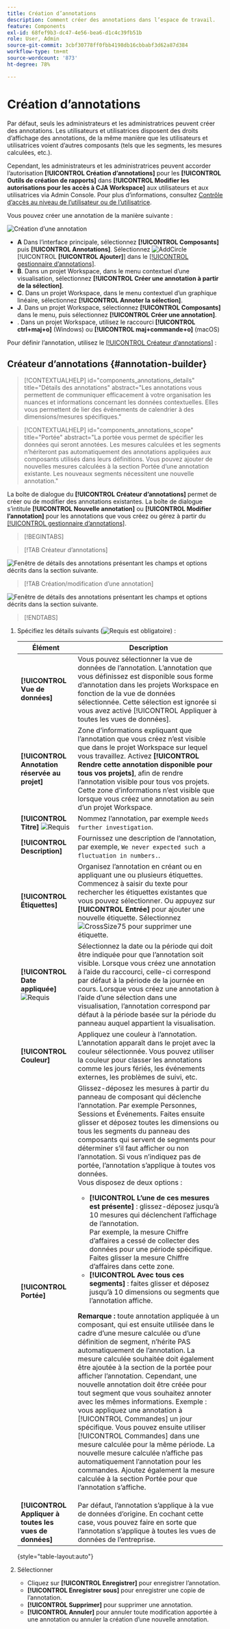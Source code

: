 ```yaml
---
title: Création d’annotations
description: Comment créer des annotations dans l’espace de travail.
feature: Components
exl-id: 68fef9b3-dc47-4e56-bea6-d1c4c39fb51b
role: User, Admin
source-git-commit: 3cbf30778ff0fbb4198db16cbbabf3d62a87d384
workflow-type: tm+mt
source-wordcount: '873'
ht-degree: 78%

---
```


# Création d’annotations

Par défaut, seuls les administrateurs et les administratrices peuvent créer des annotations. Les utilisateurs et utilisatrices disposent des droits d’affichage des annotations, de la même manière que les utilisateurs et utilisatrices voient d’autres composants (tels que les segments, les mesures calculées, etc.).

Cependant, les administrateurs et les administratrices peuvent accorder l’autorisation **[!UICONTROL Création d’annotations]** pour les **[!UICONTROL Outils de création de rapports]** dans **[!UICONTROL Modifier les autorisations pour les accès à CJA Workspace]** aux utilisateurs et aux utilisatrices via Admin Console. Pour plus d’informations, consultez [Contrôle d’accès au niveau de l’utilisateur ou de l’utilisatrice](/help/technotes/access-control.md#user-level-access).

Vous pouvez créer une annotation de la manière suivante :

![Création d’une annotation](assets/create-annotation.png)

* **A** Dans l’interface principale, sélectionnez **[!UICONTROL Composants]** puis **[!UICONTROL Annotations]**. Sélectionnez ![AddCircle](/help/assets/icons/AddCircle.svg) [!UICONTROL **[!UICONTROL Ajouter]**] dans le [[!UICONTROL gestionnaire d’annotations]](/help/components/annotations/manage-annotations.md).
* **B**. Dans un projet Workspace, dans le menu contextuel d’une visualisation, sélectionnez **[!UICONTROL Créer une annotation à partir de la sélection]**.
* **C**. Dans un projet Workspace, dans le menu contextuel d’un graphique linéaire, sélectionnez **[!UICONTROL Annoter la sélection]**.
* **J**. Dans un projet Workspace, sélectionnez **[!UICONTROL Composants]** dans le menu, puis sélectionnez **[!UICONTROL Créer une annotation]**.
* **&#x200B;**.  Dans un projet Workspace, utilisez le raccourci **[!UICONTROL ctrl+maj+o]** (Windows) ou **[!UICONTROL maj+commande+o]** (macOS)

Pour définir l’annotation, utilisez le [[!UICONTROL Créateur d’annotations]](#annotation-builder) :

<!-- Should we really mention API here. If so, we can do it all over the place in the docs...
| **Use the [Customer Journey Analytics Annotations API](https://developer.adobe.com/cja-apis/docs/endpoints/annotations/)** | The Customer Journey Analytics Annotations APIs allow you to create, update, or retrieve annotations programmatically through Adobe Developer. These APIs use the same data and methods that Adobe uses inside the product UI. |
-->


## Créateur d’annotations {#annotation-builder}

<!-- markdownlint-disable MD034 -->

>[!CONTEXTUALHELP]
>id="components_annotations_details"
>title="Détails des annotations"
>abstract="Les annotations vous permettent de communiquer efficacement à votre organisation les nuances et informations concernant les données contextuelles. Elles vous permettent de lier des événements de calendrier à des dimensions/mesures spécifiques."

<!-- markdownlint-enable MD034 -->

<!-- markdownlint-disable MD034 -->

>[!CONTEXTUALHELP]
>id="components_annotations_scope"
>title="Portée"
>abstract="La portée vous permet de spécifier les données qui seront annotées. Les mesures calculées et les segments n’hériteront pas automatiquement des annotations appliquées aux composants utilisés dans leurs définitions. Vous pouvez ajouter de nouvelles mesures calculées à la section Portée d’une annotation existante. Les nouveaux segments nécessitent une nouvelle annotation."

<!-- markdownlint-enable MD034 -->


La boîte de dialogue du **[!UICONTROL Créateur d’annotations]** permet de créer ou de modifier des annotations existantes. La boîte de dialogue s’intitule **[!UICONTROL Nouvelle annotation]** ou **[!UICONTROL Modifier l’annotation]** pour les annotations que vous créez ou gérez à partir du [[!UICONTROL gestionnaire d’annotations]](/help/components/annotations/manage-annotations.md).


>[!BEGINTABS]

>[!TAB Créateur d’annotations]

![Fenêtre de détails des annotations présentant les champs et options décrits dans la section suivante.](assets/annotation-builder.png)

>[!TAB Création/modification d’une annotation]

![Fenêtre de détails des annotations présentant les champs et options décrits dans la section suivante.](assets/create-edit-annotation.png)

>[!ENDTABS]

1. Spécifiez les détails suivants (![Requis](/help/assets/icons/Required.svg) est obligatoire) :

   | Élément | Description |
   | --- | --- |
   | **[!UICONTROL Vue de données]** | Vous pouvez sélectionner la vue de données de l’annotation. L’annotation que vous définissez est disponible sous forme d’annotation dans les projets Workspace en fonction de la vue de données sélectionnée. Cette sélection est ignorée si vous avez activé [!UICONTROL Appliquer à toutes les vues de données]. |
   | **[!UICONTROL Annotation réservée au projet]** | Zone d’informations expliquant que l’annotation que vous créez n’est visible que dans le projet Workspace sur lequel vous travaillez. Activez **[!UICONTROL Rendre cette annotation disponible pour tous vos projets]**, afin de rendre l’annotation visible pour tous vos projets. Cette zone d’informations n’est visible que lorsque vous créez une annotation au sein d’un projet Workspace. |
   | **[!UICONTROL Titre]** ![Requis](/help/assets/icons/Required.svg) | Nommez l’annotation, par exemple `Needs further investigation`. |
   | **[!UICONTROL Description]** | Fournissez une description de l’annotation, par exemple, `We never expected such a fluctuation in numbers.`. |
   | **[!UICONTROL Étiquettes]** | Organisez l’annotation en créant ou en appliquant une ou plusieurs étiquettes. Commencez à saisir du texte pour rechercher les étiquettes existantes que vous pouvez sélectionner. Ou appuyez sur **[!UICONTROL Entrée]** pour ajouter une nouvelle étiquette. Sélectionnez ![CrossSize75](/help/assets/icons/CrossSize75.svg) pour supprimer une étiquette. |
   | **[!UICONTROL Date appliquée]** ![Requis](/help/assets/icons/Required.svg) | Sélectionnez la date ou la période qui doit être indiquée pour que l’annotation soit visible. Lorsque vous créez une annotation à l’aide du raccourci, celle-ci correspond par défaut à la période de la journée en cours. Lorsque vous créez une annotation à l’aide d’une sélection dans une visualisation, l’annotation correspond par défaut à la période basée sur la période du panneau auquel appartient la visualisation. |
   | **[!UICONTROL Couleur]** | Appliquez une couleur à l’annotation. L’annotation apparaît dans le projet avec la couleur sélectionnée. Vous pouvez utiliser la couleur pour classer les annotations comme les jours fériés, les événements externes, les problèmes de suivi, etc. |
   | **[!UICONTROL Portée]** | Glissez-déposez les mesures à partir du panneau de composant qui déclenche l’annotation. Par exemple Personnes, Sessions et Événements. Faites ensuite glisser et déposez toutes les dimensions ou tous les segments du panneau des composants qui servent de segments pour déterminer s’il faut afficher ou non l’annotation. Si vous n’indiquez pas de portée, l’annotation s’applique à toutes vos données. <br/>Vous disposez de deux options :<ul><li>**[!UICONTROL L’une de ces mesures est présente]** : glissez-déposez jusqu’à 10 mesures qui déclenchent l’affichage de l’annotation.<br/>Par exemple, la mesure Chiffre d’affaires a cessé de collecter des données pour une période spécifique. Faites glisser la mesure Chiffre d’affaires dans cette zone.</li><li>**[!UICONTROL Avec tous ces segments]** : faites glisser et déposez jusqu’à 10 dimensions ou segments que l’annotation affiche.</li></ul><p><p>**Remarque :** toute annotation appliquée à un composant, qui est ensuite utilisée dans le cadre d’une mesure calculée ou d’une définition de segment, n’hérite PAS automatiquement de l’annotation. La mesure calculée souhaitée doit également être ajoutée à la section de la portée pour afficher l’annotation. Cependant, une nouvelle annotation doit être créée pour tout segment que vous souhaitez annoter avec les mêmes informations. Exemple : vous appliquez une annotation à [!UICONTROL Commandes] un jour spécifique. Vous pouvez ensuite utiliser [!UICONTROL Commandes] dans une mesure calculée pour la même période. La nouvelle mesure calculée n’affiche pas automatiquement l’annotation pour les commandes. Ajoutez également la mesure calculée à la section Portée pour que l’annotation s’affiche. |
   | **[!UICONTROL Appliquer à toutes les vues de données]** | Par défaut, l’annotation s’applique à la vue de données d’origine. En cochant cette case, vous pouvez faire en sorte que l’annotation s’applique à toutes les vues de données de l’entreprise. |

   {style="table-layout:auto"}

1. Sélectionner
   * Cliquez sur **[!UICONTROL Enregistrer]** pour enregistrer l’annotation.
   * **[!UICONTROL Enregistrer sous]** pour enregistrer une copie de l’annotation.
   * **[!UICONTROL Supprimer]** pour supprimer une annotation.
   * **[!UICONTROL Annuler]** pour annuler toute modification apportée à une annotation ou annuler la création d’une nouvelle annotation.
